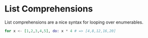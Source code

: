 # List Comprehensions

List comprehensions are a nice syntax for looping over enumerables.

```elixir
for x <- [1,2,3,4,5], do: x * 4 # => [4,8,12,16,20]
```


